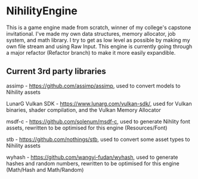 # NihilityEngine

This is a game engine made from scratch, winner of my college's capstone invitational. I've made my own data structures, memory allocator, job system, and math library. I try to get as low level as possible by making my own file stream and using Raw Input. This engine is currently going through a major 
refactor (Refactor branch) to make it more easily expandible.

## Current 3rd party libraries
assimp - https://github.com/assimp/assimp, used to convert models to Nihility assets

LunarG Vulkan SDK - https://www.lunarg.com/vulkan-sdk/, used for Vulkan binaries, shader compilation, and the Vulkan Memory Allocator

msdf-c - https://github.com/solenum/msdf-c, used to generate Nihlity font assets, rewritten to be optimised for this engine (Resources/Font)

stb - https://github.com/nothings/stb, used to convert some asset types to Nihility assets

wyhash - https://github.com/wangyi-fudan/wyhash, used to generate hashes and random numbers, rewritten to be optimised for this engine (Math/Hash and Math/Random)
